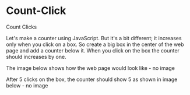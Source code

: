 # Count-Click
Count Clicks

Let's make a counter using JavaScript. But it's a bit different; it increases only when you click on a box.
So create a big box in the center of the web page and add a counter below it.
When you click on the box the counter should increases by one.


The image below shows how the web page would look like -
no image





After 5 clicks on the box, the counter should show 5 as shown in image below -
no image
